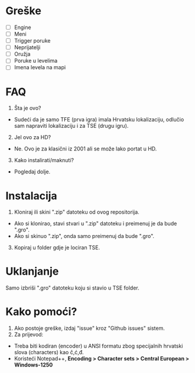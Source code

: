 # Greške
- [ ] Engine
- [ ] Meni
- [ ] Trigger poruke
- [ ] Neprijatelji
- [ ] Oružja
- [ ] Poruke u levelima
- [ ] Imena levela na mapi

# FAQ
1. Šta je ovo?
  * Sudeći da je samo TFE (prva igra) imala Hrvatsku lokalizaciju, odlučio sam napraviti lokalizaciju i za TSE (drugu igru).
2. Jel ovo za HD?
  * Ne. Ovo je za klasični iz 2001 ali se može lako portat u HD.
3. Kako instalirati/maknuti?
  * Pogledaj dolje.
  
# Instalacija
1. Kloniraj ili skini ".zip" datoteku od ovog repositorija.
- Ako si klonirao, stavi stvari u ".zip" datoteku i preimenuj je da bude ".gro".
- Ako si skinuo ".zip", onda samo preimenuj da bude ".gro".
3. Kopiraj u folder gdje je lociran TSE.

# Uklanjanje
Samo izbriši ".gro" datoteku koju si stavio u TSE folder.

# Kako pomoći?
1. Ako postoje greške, izdaj "issue" kroz "Github issues" sistem.
2. Za prijevod:
- Treba biti kodiran (encoder) u ANSI formatu zbog specijalnih hrvatski slova (characters) kao č,ć,đ.
- Koristeći Notepad++, <b>Encoding > Character sets > Central European > Windows-1250</b>
